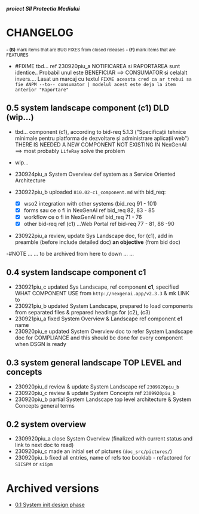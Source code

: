 ***proiect SII Protectia Mediului***



# CHANGELOG

<small>**- (B)** mark items that are BUG FIXES from closed releases</small>
<small>**- (F)** mark items that are FEATURES</small>


* #FIXME tbd... ref 230920piu_a NOTIFICAREA si RAPORTAREA sunt identice.. Probabil unul este BENEFICIAR ==> CONSUMATOR si celalalt invers.... Lasat un marcaj cu textul `FIXME aceasta cred ca ar trebui sa fie ANPM --to-- consumator | modelul acest este deja la item anterior "Raportare"`


## 0.5 system landscape component (c1) DLD (wip...)

* tbd... component (c1), according to bid-req 5.1.3 ("Specificații tehnice minimale pentru platforma de dezvoltare și administrare aplicații web") THERE IS NEEDED A NEW COMPONENT NOT EXISTING IN NexGenAI ==> most probably `LifeRay` solve the problem


* wip...

* 230924piu_a System Overview def system as a Service Oriented Architecture

* 230922piu_b uploaded `810.02-c1_component.md` with bid_req:
    * [x] wso2 integration with other systems (bid_req 91 - 101)
    * [x] forms sau ce o fi in NexGenAI ref bid_req 82, 83 - 85
    * [x] workflow ce o fi in NexGenAI ref bid_req 71 - 76
    * [x] other bid-req ref (c1) ...Web Portal ref bid-req 77 - 81, 86 -90

* 230922piu_a review, update Sys Landscape doc, for (c1), add in preamble (before include detailed doc) __an objective__ (from bid doc)
















-#NOTE ... ... to be archived from here to down ... ...

## 0.4 system landscape component c1

* 230921piu_c updated Sys Landscape, ref component __c1__, specified WHAT COMPONENT USE from `http://nexgenai.app/v2.3.3` & mk LINK to
* 230921piu_b updated System Landscape, prepared to load components from separated files & prepared headings for (c2), (c3)
* 230921piu_a fixed System Overview & Landscape ref component __c1__ name
* 230920piu_e updated System Overview doc to refer System Landscape doc for COMPLIANCE and this should be done for every component when DSGN is ready




## 0.3 system general landscape TOP LEVEL and concepts

* 230920piu_d review & update System Landscape ref `2309920piu_b`
* 230920piu_c review & update System Concepts ref `2309920piu_b`
* 230920piu_b partial System Landscape top level architecture & System Concepts general terms




## 0.2 system overview

* 2309920piu_a close System Overview (finalized with current status and link to next doc to read)
* 230920piu_c made an initial set of pictures (`doc_src/pictures/`)
* 230920piu_b fixed all entries, name of refs too booklab - refactored for `SIISPM` or `siipm`








# Archived versions

* [0.1 System init design phase](versions_history/CHANGELOG_0.1.md)



